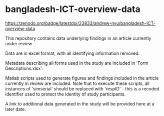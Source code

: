 # bangladesh-ICT-overview-data

https://zenodo.org/badge/latestdoi/23833/andrew-nyu/bangladesh-ICT-overview-data

This repository contains data underlying findings in an article currently under review

Data are in excel format, with all identifying information removed.

Metadata describing all forms used in the study are included in 'Form Descriptions.xlsx'.

Matlab scripts used to generate figures and findings included in the article currently in review are included.  Note that to execute these scripts, all instances of 'simserial' should be replaced with 'respID' - this is a recoded identifier used to protect the identity of study participants.

A link to additional data generated in the study will be provided here at a later date.
